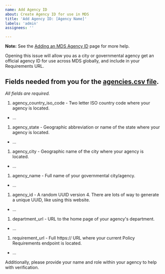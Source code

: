 ```yaml
---
name: Add Agency ID
about: Create Agency ID for use in MDS
title: 'Add Agency ID: [Agency Name]'
labels: 'admin'
assignees: ''

---
```


**Note:** See the [Adding an MDS Agency ID](https://github.com/openmobilityfoundation/mobility-data-specification/wiki/Adding-an-MDS-Agency-ID) page for more help.

Opening this issue will allow you as a city or governmental agency get an official agency ID for use across MDS globally, and include in your Requirements URL.

## Fields needed from you for the [agencies.csv file](https://github.com/openmobilityfoundation/mobility-data-specification/blob/main/agencies.csv).

_All fields are required._

1. agency_country_iso_code - Two letter ISO country code where your agency is located.
  - ...
1. agency_state - Geographic abbreviation or name of the state where your agency is located.
  - ...
1. agency_city - Geographic name of the city where your agency is located.
  - ...
1. agency_name - Full name of your governmental city/agency.
  - ...
1. agency_id - A random UUID version 4. There are lots of way to generate a unique UUID, like using this website.
  - ...
1. department_url - URL to the home page of your agency's department.
  - ...
1. requirement_url - Full https:// URL where your current Policy Requirements endpoint is located.
  - ...

Additionally, please provide your name and role within your agency to help with verification.
